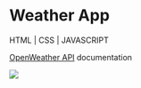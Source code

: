 # Weather App
HTML | CSS | JAVASCRIPT 

[OpenWeather API](https://openweathermap.org/current) documentation

<img src="img/screenshot.png">

